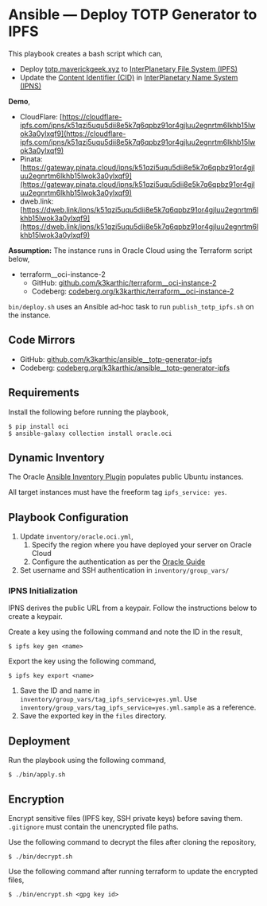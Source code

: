 # Ansible — Deploy TOTP Generator to IPFS

This playbook creates a bash script which can,
* Deploy [totp.maverickgeek.xyz](https://totp.maverickgeek.xyz/) to [InterPlanetary File System (IPFS)](https://ipfs.io/)
* Update the [Content Identifier (CID)](https://docs.ipfs.io/concepts/content-addressing/) in [InterPlanetary Name System (IPNS)](https://docs.ipfs.io/concepts/ipns/)

**Demo**,
* CloudFlare: [https://cloudflare-ipfs.com/ipns/k51qzi5uqu5dii8e5k7q6qpbz91or4gjluu2egnrtm6lkhb15lwok3a0ylxqf9](https://cloudflare-ipfs.com/ipns/k51qzi5uqu5dii8e5k7q6qpbz91or4gjluu2egnrtm6lkhb15lwok3a0ylxqf9)
* Pinata: [https://gateway.pinata.cloud/ipns/k51qzi5uqu5dii8e5k7q6qpbz91or4gjluu2egnrtm6lkhb15lwok3a0ylxqf9](https://gateway.pinata.cloud/ipns/k51qzi5uqu5dii8e5k7q6qpbz91or4gjluu2egnrtm6lkhb15lwok3a0ylxqf9)
* dweb.link: [https://dweb.link/ipns/k51qzi5uqu5dii8e5k7q6qpbz91or4gjluu2egnrtm6lkhb15lwok3a0ylxqf9](https://dweb.link/ipns/k51qzi5uqu5dii8e5k7q6qpbz91or4gjluu2egnrtm6lkhb15lwok3a0ylxqf9)

**Assumption:** The instance runs in Oracle Cloud using the Terraform script below,
* terraform__oci-instance-2
    * GitHub: [github.com/k3karthic/terraform__oci-instance-2](https://github.com/k3karthic/terraform__oci-instance-2)
    * Codeberg: [codeberg.org/k3karthic/terraform__oci-instance-2](https://codeberg.org/k3karthic/terraform__oci-instance-2)

`bin/deploy.sh` uses an Ansible ad-hoc task to run `publish_totp_ipfs.sh` on the instance.

## Code Mirrors

* GitHub: [github.com/k3karthic/ansible__totp-generator-ipfs](https://github.com/k3karthic/ansible__totp-generator-ipfs)
* Codeberg: [codeberg.org/k3karthic/ansible__totp-generator-ipfs](https://codeberg.org/k3karthic/ansible__totp-generator-ipfs)

## Requirements

Install the following before running the playbook,
```
$ pip install oci
$ ansible-galaxy collection install oracle.oci
```

## Dynamic Inventory

The Oracle [Ansible Inventory Plugin](https://docs.oracle.com/en-us/iaas/Content/API/SDKDocs/ansibleinventoryintro.htm) populates public Ubuntu instances.

All target instances must have the freeform tag `ipfs_service: yes`.

## Playbook Configuration

1. Update `inventory/oracle.oci.yml`,
    1. Specify the region where you have deployed your server on Oracle Cloud
    1. Configure the authentication as per the [Oracle Guide](https://docs.oracle.com/en-us/iaas/Content/API/Concepts/sdkconfig.htm#SDK_and_CLI_Configuration_File)
1. Set username and SSH authentication in `inventory/group_vars/`

### IPNS Initialization

IPNS derives the public URL from a keypair. Follow the instructions below to create a keypair.

Create a key using the following command and note the ID in the result,
```
$ ipfs key gen <name>
```

Export the key using the following command,
```
$ ipfs key export <name>
```

1. Save the ID and name in `inventory/group_vars/tag_ipfs_service=yes.yml`. Use `inventory/group_vars/tag_ipfs_service=yes.yml.sample` as a reference.
1. Save the exported key in the `files` directory.

## Deployment

Run the playbook using the following command,
```
$ ./bin/apply.sh
```

## Encryption

Encrypt sensitive files (IPFS key, SSH private keys) before saving them. `.gitignore` must contain the unencrypted file paths.

Use the following command to decrypt the files after cloning the repository,

```
$ ./bin/decrypt.sh
```

Use the following command after running terraform to update the encrypted files,

```
$ ./bin/encrypt.sh <gpg key id>
```
